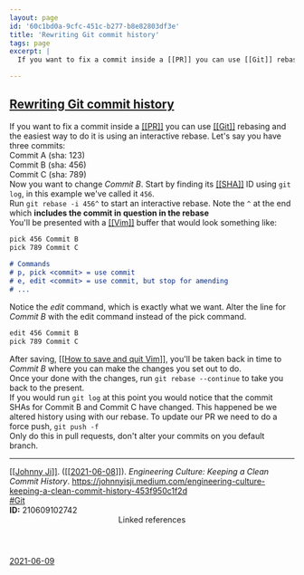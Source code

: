 ```yaml
---
layout: page
id: '60c1bd0a-9cfc-451c-b277-b8e82803df3e'
title: 'Rewriting Git commit history'
tags: page
excerpt: |
  If you want to fix a commit inside a [[PR]] you can use [[Git]] rebasing and the easiest way to do it is using an interactive rebase. Let's say you have three commits:

---
```

  
<h2 class="text-3xl font-semibold mb-4"><a href="/pages/rewriting-git-commit-history">Rewriting Git commit history</a></h2>

<div class="space-y-2">
<div class="element-block ml-0"><div class="flex-1">If you want to fix a commit inside a <a class="text-teal-400 group" href="/pages/pr"><span class="text-gray-500 group-hover:text-teal-500">[[</span>PR<span class="text-gray-500 group-hover:text-teal-500">]]</span></a> you can use <a class="text-teal-400 group" href="/pages/git"><span class="text-gray-500 group-hover:text-teal-500">[[</span>Git<span class="text-gray-500 group-hover:text-teal-500">]]</span></a> rebasing and the easiest way to do it is using an interactive rebase. Let's say you have three commits:</div></div>

<div class="element-block ml-4"><div class="flex-1">Commit A (sha: 123)</div></div>

<div class="element-block ml-4"><div class="flex-1">Commit B (sha: 456)</div></div>

<div class="element-block ml-4"><div class="flex-1">Commit C (sha: 789)</div></div>



<div class="element-block ml-0"><div class="flex-1">Now you want to change <em>Commit B</em>. Start by finding its <a class="text-teal-400 group" href="/pages/sha"><span class="text-gray-500 group-hover:text-teal-500">[[</span>SHA<span class="text-gray-500 group-hover:text-teal-500">]]</span></a> ID using <code>git log</code>, in this example we've called it <code>456</code>.</div></div>

<div class="element-block ml-0"><div class="flex-1">Run <code>git rebase -i 456^</code> to start an interactive rebase. Note the <code>^</code> at the end which <strong class="text-rose-400">includes the commit in question in the rebase</strong></div></div>

<div class="element-block ml-0"><div class="flex-1">You'll be presented with a <a class="text-teal-400 group" href="/pages/vim"><span class="text-gray-500 group-hover:text-teal-500">[[</span>Vim<span class="text-gray-500 group-hover:text-teal-500">]]</span></a> buffer that would look something like:</div></div>

<div class="element-block ml-4"><div class="flex-1">

```md
pick 456 Commit B
pick 789 Commit C
	  
# Commands
# p, pick <commit> = use commit
# e, edit <commit> = use commit, but stop for amending
# ...
```

</div></div>

<div class="element-block ml-4"><div class="flex-1">Notice the <em>edit</em> command, which is exactly what we want. Alter the line for <em>Commit B</em> with the edit command instead of the pick command.</div></div>

<div class="element-block ml-4"><div class="flex-1">

```md
edit 456 Commit B
pick 789 Commit C
```

</div></div>

<div class="element-block ml-4"><div class="flex-1">After saving, <a class="text-teal-400 group" href="/pages/how-to-save-and-quit-vim"><span class="text-gray-500 group-hover:text-teal-500">[[</span>How to save and quit Vim<span class="text-gray-500 group-hover:text-teal-500">]]</span></a>, you'll be taken back in time to <em>Commit B</em> where you can make the changes you set out to do.</div></div>

<div class="element-block ml-4"><div class="flex-1">Once your done with the changes, run <code>git rebase --continue</code> to take you back to the present.</div></div>



<div class="element-block ml-0"><div class="flex-1">If you would run <code>git log</code> at this point you would notice that the commit SHAs for Commit B and Commit C have changed. This happened be we altered history using with our rebase. To update our PR we need to do a force push, <code>git push -f</code></div></div>

<div class="element-block ml-0"><div class="flex-1"><div class="text-yellow-500">Only do this in pull requests, don't alter your commits on you default branch.
</div></div></div>

<hr class="border-gray-700 !my-5" />

<div class="element-block ml-0"><div class="flex-1"><a class="text-teal-400 group" href="/pages/johnny-ji"><span class="text-gray-500 group-hover:text-teal-500">[[</span>Johnny Ji<span class="text-gray-500 group-hover:text-teal-500">]]</span></a>. (<a class="text-teal-400 group" href="/journals/2021-06-08"><span class="text-gray-500 group-hover:text-teal-500">[[</span>2021-06-08<span class="text-gray-500 group-hover:text-teal-500">]]</span></a>). <em>Engineering Culture: Keeping a Clean Commit History</em>. <a class="text-indigo-400" href="https://johnnyisji.medium.com/engineering-culture-keeping-a-clean-commit-history-453f950c1f2d" target="_blank" rel="">https://johnnyisji.medium.com/engineering-culture-keeping-a-clean-commit-history-453f950c1f2d</a></div></div>

<div class="element-block ml-0"><div class="flex-1"><a class="text-gray-400" href="/pages/git">#Git</a></div></div>

<div class="element-block ml-0"><div class="flex-1"><strong class="text-rose-400">ID:</strong> 210609102742</div></div>
</div>



<section class="mt-8 space-y-2">
<header class="text-gray-500">Linked references</header>
<a class="block bg-gray-800 p-4 rounded text-teal-400 focus:outline-none focus:ring-2 focus:ring-offset-2 focus:ring-offset-gray-900 focus:ring-teal-400 hover:ring-2 hover:ring-offset-2 hover:ring-offset-gray-900 hover:ring-teal-400" href="/journals/2021-06-09">2021-06-09</a>
  </section>
